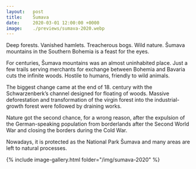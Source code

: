 ```yaml
---
layout:   post
title:    Šumava
date:     2020-03-01 12:00:00 +0000
image:    ./previews/sumava-2020.webp
---
```

Deep forests. Vanished hamlets. Treacherous bogs. Wild nature. Šumava mountains in the Southern Bohemia is a feast for the eyes.

For centuries, Šumava mountains was an almost uninhabited place. Just a few trails serving merchants for exchange between Bohemia and Bavaria cuts the infinite woods. Hostile to humans, friendly to wild animals.

The biggest change came at the end of 18. century with the Schwarzenberk’s channel designed for floating of woods. Massive deforestation and transformation of the virgin forest into the industrial-growth forest were followed by draining works.

Nature got the second chance, for a wrong reason, after the expulsion of the German-speaking population from borderlands after the Second World War and closing the borders during the Cold War.

Nowadays, it is protected as the National Park Šumava and many areas are left to natural processes.

<div class="row">
    <article class="article col col-12 col-t-12">
    {% include image-gallery.html folder="/img/sumava-2020" %}
    </article>
</div>
